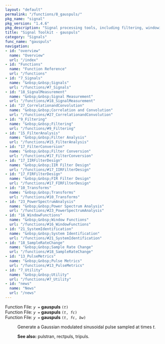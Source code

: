 ```yaml
---
layout: "default"
permalink: "/functions/8_gauspuls/"
pkg_name: "signal"
pkg_version: "1.4.6"
pkg_description: "Signal processing tools, including filtering, windowing and display functions."
title: "Signal Toolkit - gauspuls"
category: "Signals"
func_name: "gauspuls"
navigation:
- id: "overview"
  name: "Overview"
  url: "/index"
- id: "Functions"
  name: "Function Reference"
  url: "/functions"
- id: "7_Signals"
  name: "&nbsp;&nbsp;Signals"
  url: "/functions/#7_Signals"
- id: "18_SignalMeasurement"
  name: "&nbsp;&nbsp;Signal Measurement"
  url: "/functions/#18_SignalMeasurement"
- id: "27_CorrelationandConvolution"
  name: "&nbsp;&nbsp;Correlation and Convolution"
  url: "/functions/#27_CorrelationandConvolution"
- id: "9_Filtering"
  name: "&nbsp;&nbsp;Filtering"
  url: "/functions/#9_Filtering"
- id: "15_FilterAnalysis"
  name: "&nbsp;&nbsp;Filter Analysis"
  url: "/functions/#15_FilterAnalysis"
- id: "17_FilterConversion"
  name: "&nbsp;&nbsp;Filter Conversion"
  url: "/functions/#17_FilterConversion"
- id: "17_IIRFilterDesign"
  name: "&nbsp;&nbsp;IIR Filter Design"
  url: "/functions/#17_IIRFilterDesign"
- id: "17_FIRFilterDesign"
  name: "&nbsp;&nbsp;FIR Filter Design"
  url: "/functions/#17_FIRFilterDesign"
- id: "10_Transforms"
  name: "&nbsp;&nbsp;Transforms"
  url: "/functions/#10_Transforms"
- id: "23_PowerSpectrumAnalysis"
  name: "&nbsp;&nbsp;Power Spectrum Analysis"
  url: "/functions/#23_PowerSpectrumAnalysis"
- id: "16_WindowFunctions"
  name: "&nbsp;&nbsp;Window Functions"
  url: "/functions/#16_WindowFunctions"
- id: "21_SystemIdentification"
  name: "&nbsp;&nbsp;System Identification"
  url: "/functions/#21_SystemIdentification"
- id: "18_SampleRateChange"
  name: "&nbsp;&nbsp;Sample Rate Change"
  url: "/functions/#18_SampleRateChange"
- id: "13_PulseMetrics"
  name: "&nbsp;&nbsp;Pulse Metrics"
  url: "/functions/#13_PulseMetrics"
- id: "7_Utility"
  name: "&nbsp;&nbsp;Utility"
  url: "/functions/#7_Utility"
- id: "news"
  name: "News"
  url: "/news"
---
```

<dl class="first-deftypefn">
<dt class="deftypefn" id="index-gauspuls"><span class="category-def">Function File: </span><span><code class="def-type"><var class="var">y</var> =</code> <strong class="def-name">gauspuls</strong> <code class="def-code-arguments">(<var class="var">t</var>)</code><a class="copiable-link" href="#index-gauspuls"></a></span></dt>
<dt class="deftypefnx def-cmd-deftypefn" id="index-gauspuls-1"><span class="category-def">Function File: </span><span><code class="def-type"><var class="var">y</var> =</code> <strong class="def-name">gauspuls</strong> <code class="def-code-arguments">(<var class="var">t</var>, <var class="var">fc</var>)</code><a class="copiable-link" href="#index-gauspuls-1"></a></span></dt>
<dt class="deftypefnx def-cmd-deftypefn" id="index-gauspuls-2"><span class="category-def">Function File: </span><span><code class="def-type"><var class="var">y</var> =</code> <strong class="def-name">gauspuls</strong> <code class="def-code-arguments">(<var class="var">t</var>, <var class="var">fc</var>, <var class="var">bw</var>)</code><a class="copiable-link" href="#index-gauspuls-2"></a></span></dt>
<dd><p>Generate a Gaussian modulated sinusoidal pulse sampled at times <var class="var">t</var>.
 </p>
<p><strong class="strong">See also:</strong> pulstran, rectpuls, tripuls.
 </p></dd></dl>
